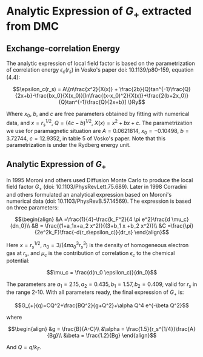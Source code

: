 # Analytic Expression of $G_{+}$ extracted from DMC

## Exchange-correlation Energy

The analytic expression of local field factor is based on the parametrization of correlation energy $\epsilon_c(r_s)$ in Vosko's paper doi: 10.1139/p80-159, equation (4.4):

```math
\epsilon_c(r_s) = A\{n\frac{x^2}{X(x)} + \frac{2b}{Q}tan^{-1}\frac{Q}{2x+b}-\frac{bx_0}{X(x_0)}[ln\frac{(x-x_0)^2}{X(x)}+\frac{2(b+2x_0)}{Q}tan^{-1}\frac{Q}{2x+b}] \}Ry
```

Where $x_0$, $b$,  and $c$ are free parameters obtained by fitting with numerical data, and $x=r_s^{1/2}$, $Q = (4c - b )^{1/2}$, $X(x) = x^2 + bx +c$. 
The parametrization we use for paramagnetic situation are $A = 0.0621814$,  $x_0= -0.10498$,  $b = 3.72744$, $c = 12.9352$, in table 5 of Vosko's paper. 
Note that this parametrization is under the Rydberg energy unit.

## Analytic Expression of $G_{+}$


In 1995 Moroni and others used Diffusion Monte Carlo to produce the local field factor $G_{+}$ (doi: 10.1103/PhysRevLett.75.689). Later in 1998 Corradini and others formulated an analytical expression based on Moroni's numerical data (doi: 10.1103/PhysRevB.57.14569).
The expression is based on three parameters:

```math
\begin{align}
&A =\frac{1}{4}-\frac{k_F^2}{4 \pi e^2}\frac{d \mu_c}{dn_0}\\
&B = \frac{(1+a_1x+a_2 x^2)}{(3+b_1 x +b_2 x^2)}\\
&C =\frac{\pi}{2e^2k_F}\frac{-d(r_s\epsilon_c)}{dr_s} 
\end{align}
```

Here $x=r_s^{1/2}$,  $n_0 = 3/(4\pi a_0^3 r_s^3)$ is the density of homogeneous electron gas at $r_s$, and $\mu_c$ is the contribution of correlation $\epsilon_c$ to the chemical potential:
```math
\mu_c = \frac{d(n_0 \epsilon_c)}{dn_0}
```
The parameters are $a_1 = 2.15, a_2 = 0.435, b_1=1.57, b_2=0.409$, valid for $r_s$ in the range 2-10.
With all parameters ready, the final expression of $G_{+}$ is:

```math
G_{+}(q)=CQ^2+\frac{BQ^2}{g+Q^2}+\alpha Q^4 e^{-\beta Q^2}
```

where 

```math
\begin{align}
&g = \frac{B}{A-C}\\
&\alpha = \frac{1.5}{r_s^{1/4}}\frac{A}{Bg}\\
&\beta = \frac{1.2}{Bg}
\end{align}
```

And $Q = q/k_F$.
